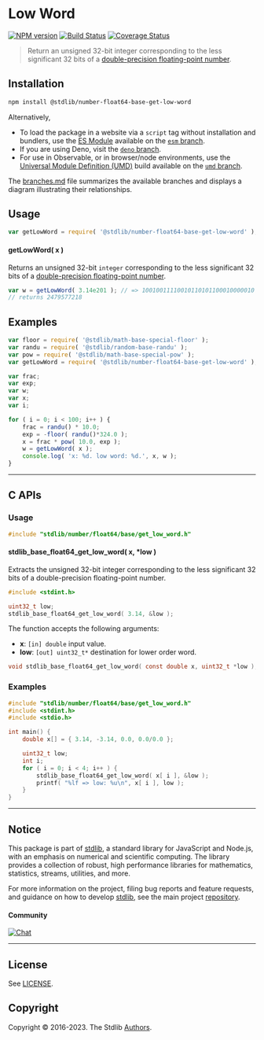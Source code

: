 <!--

@license Apache-2.0

Copyright (c) 2018 The Stdlib Authors.

Licensed under the Apache License, Version 2.0 (the "License");
you may not use this file except in compliance with the License.
You may obtain a copy of the License at

   http://www.apache.org/licenses/LICENSE-2.0

Unless required by applicable law or agreed to in writing, software
distributed under the License is distributed on an "AS IS" BASIS,
WITHOUT WARRANTIES OR CONDITIONS OF ANY KIND, either express or implied.
See the License for the specific language governing permissions and
limitations under the License.

-->

# Low Word

[![NPM version][npm-image]][npm-url] [![Build Status][test-image]][test-url] [![Coverage Status][coverage-image]][coverage-url] <!-- [![dependencies][dependencies-image]][dependencies-url] -->

> Return an unsigned 32-bit integer corresponding to the less significant 32 bits of a [double-precision floating-point number][ieee754].

<section class="installation">

## Installation

```bash
npm install @stdlib/number-float64-base-get-low-word
```

Alternatively,

-   To load the package in a website via a `script` tag without installation and bundlers, use the [ES Module][es-module] available on the [`esm` branch][esm-url].
-   If you are using Deno, visit the [`deno` branch][deno-url].
-   For use in Observable, or in browser/node environments, use the [Universal Module Definition (UMD)][umd] build available on the [`umd` branch][umd-url].

The [branches.md][branches-url] file summarizes the available branches and displays a diagram illustrating their relationships.

</section>

<section class="usage">

## Usage

```javascript
var getLowWord = require( '@stdlib/number-float64-base-get-low-word' );
```

#### getLowWord( x )

Returns an unsigned 32-bit `integer` corresponding to the less significant 32 bits of a [double-precision floating-point number][ieee754].

```javascript
var w = getLowWord( 3.14e201 ); // => 10010011110010110101100010000010
// returns 2479577218
```

</section>

<!-- /.usage -->

<section class="examples">

## Examples

<!-- eslint no-undef: "error" -->

```javascript
var floor = require( '@stdlib/math-base-special-floor' );
var randu = require( '@stdlib/random-base-randu' );
var pow = require( '@stdlib/math-base-special-pow' );
var getLowWord = require( '@stdlib/number-float64-base-get-low-word' );

var frac;
var exp;
var w;
var x;
var i;

for ( i = 0; i < 100; i++ ) {
    frac = randu() * 10.0;
    exp = -floor( randu()*324.0 );
    x = frac * pow( 10.0, exp );
    w = getLowWord( x );
    console.log( 'x: %d. low word: %d.', x, w );
}
```

</section>

<!-- /.examples -->

<!-- C interface documentation. -->

* * *

<section class="c">

## C APIs

<!-- Section to include introductory text. Make sure to keep an empty line after the intro `section` element and another before the `/section` close. -->

<section class="intro">

</section>

<!-- /.intro -->

<!-- C usage documentation. -->

<section class="usage">

### Usage

```c
#include "stdlib/number/float64/base/get_low_word.h"
```

#### stdlib_base_float64_get_low_word( x, \*low )

Extracts the unsigned 32-bit integer corresponding to the less significant 32 bits of a double-precision floating-point number.

```c
#include <stdint.h>

uint32_t low;
stdlib_base_float64_get_low_word( 3.14, &low );
```

The function accepts the following arguments:

-   **x**: `[in] double` input value.
-   **low**: `[out] uint32_t*` destination for lower order word.

```c
void stdlib_base_float64_get_low_word( const double x, uint32_t *low );
```

</section>

<!-- /.usage -->

<!-- C API usage notes. Make sure to keep an empty line after the `section` element and another before the `/section` close. -->

<section class="notes">

</section>

<!-- /.notes -->

<!-- C API usage examples. -->

<section class="examples">

### Examples

```c
#include "stdlib/number/float64/base/get_low_word.h"
#include <stdint.h>
#include <stdio.h>

int main() {
    double x[] = { 3.14, -3.14, 0.0, 0.0/0.0 };

    uint32_t low;
    int i;
    for ( i = 0; i < 4; i++ ) {
        stdlib_base_float64_get_low_word( x[ i ], &low );
        printf( "%lf => low: %u\n", x[ i ], low );
    }
}
```

</section>

<!-- /.examples -->

</section>

<!-- /.c -->

<!-- Section for related `stdlib` packages. Do not manually edit this section, as it is automatically populated. -->

<section class="related">

</section>

<!-- /.related -->

<!-- Section for all links. Make sure to keep an empty line after the `section` element and another before the `/section` close. -->


<section class="main-repo" >

* * *

## Notice

This package is part of [stdlib][stdlib], a standard library for JavaScript and Node.js, with an emphasis on numerical and scientific computing. The library provides a collection of robust, high performance libraries for mathematics, statistics, streams, utilities, and more.

For more information on the project, filing bug reports and feature requests, and guidance on how to develop [stdlib][stdlib], see the main project [repository][stdlib].

#### Community

[![Chat][chat-image]][chat-url]

---

## License

See [LICENSE][stdlib-license].


## Copyright

Copyright &copy; 2016-2023. The Stdlib [Authors][stdlib-authors].

</section>

<!-- /.stdlib -->

<!-- Section for all links. Make sure to keep an empty line after the `section` element and another before the `/section` close. -->

<section class="links">

[npm-image]: http://img.shields.io/npm/v/@stdlib/number-float64-base-get-low-word.svg
[npm-url]: https://npmjs.org/package/@stdlib/number-float64-base-get-low-word

[test-image]: https://github.com/stdlib-js/number-float64-base-get-low-word/actions/workflows/test.yml/badge.svg?branch=main
[test-url]: https://github.com/stdlib-js/number-float64-base-get-low-word/actions/workflows/test.yml?query=branch:main

[coverage-image]: https://img.shields.io/codecov/c/github/stdlib-js/number-float64-base-get-low-word/main.svg
[coverage-url]: https://codecov.io/github/stdlib-js/number-float64-base-get-low-word?branch=main

<!--

[dependencies-image]: https://img.shields.io/david/stdlib-js/number-float64-base-get-low-word.svg
[dependencies-url]: https://david-dm.org/stdlib-js/number-float64-base-get-low-word/main

-->

[chat-image]: https://img.shields.io/gitter/room/stdlib-js/stdlib.svg
[chat-url]: https://app.gitter.im/#/room/#stdlib-js_stdlib:gitter.im

[stdlib]: https://github.com/stdlib-js/stdlib

[stdlib-authors]: https://github.com/stdlib-js/stdlib/graphs/contributors

[umd]: https://github.com/umdjs/umd
[es-module]: https://developer.mozilla.org/en-US/docs/Web/JavaScript/Guide/Modules

[deno-url]: https://github.com/stdlib-js/number-float64-base-get-low-word/tree/deno
[umd-url]: https://github.com/stdlib-js/number-float64-base-get-low-word/tree/umd
[esm-url]: https://github.com/stdlib-js/number-float64-base-get-low-word/tree/esm
[branches-url]: https://github.com/stdlib-js/number-float64-base-get-low-word/blob/main/branches.md

[stdlib-license]: https://raw.githubusercontent.com/stdlib-js/number-float64-base-get-low-word/main/LICENSE

[ieee754]: https://en.wikipedia.org/wiki/IEEE_754-1985

</section>

<!-- /.links -->
